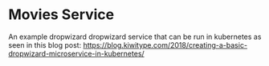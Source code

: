 # Movies Service
An example dropwizard dropwizard service that can be run in kubernetes as seen in this blog post: https://blog.kiwitype.com/2018/creating-a-basic-dropwizard-microservice-in-kubernetes/
